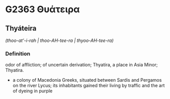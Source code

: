 # G2363 Θυάτειρα

## Thyáteira

_(thoo-at'-i-rah | thoo-AH-tee-ra | thyoo-AH-tee-ra)_

### Definition

odor of affliction; of uncertain derivation; Thyatira, a place in Asia Minor; Thyatira.

- a colony of Macedonia Greeks, situated between Sardis and Pergamos on the river Lycus; its inhabitants gained their living by traffic and the art of dyeing in purple

